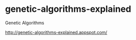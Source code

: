 genetic-algorithms-explained
============================
Genetic Algorithms

http://genetic-algorithms-explained.appspot.com/

